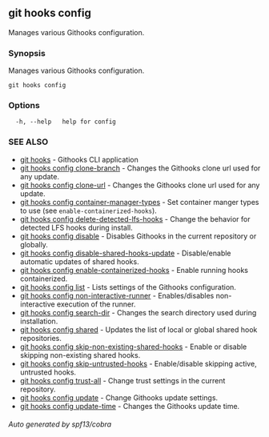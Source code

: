 ## git hooks config

Manages various Githooks configuration.

### Synopsis

Manages various Githooks configuration.

```
git hooks config
```

### Options

```
  -h, --help   help for config
```

### SEE ALSO

* [git hooks](git_hooks.md)	 - Githooks CLI application
* [git hooks config clone-branch](git_hooks_config_clone-branch.md)	 - Changes the Githooks clone url used for any update.
* [git hooks config clone-url](git_hooks_config_clone-url.md)	 - Changes the Githooks clone url used for any update.
* [git hooks config container-manager-types](git_hooks_config_container-manager-types.md)	 - Set container manger types to use (see `enable-containerized-hooks`).
* [git hooks config delete-detected-lfs-hooks](git_hooks_config_delete-detected-lfs-hooks.md)	 - Change the behavior for detected LFS hooks during install.
* [git hooks config disable](git_hooks_config_disable.md)	 - Disables Githooks in the current repository or globally.
* [git hooks config disable-shared-hooks-update](git_hooks_config_disable-shared-hooks-update.md)	 - Disable/enable automatic updates of shared hooks.
* [git hooks config enable-containerized-hooks](git_hooks_config_enable-containerized-hooks.md)	 - Enable running hooks containerized.
* [git hooks config list](git_hooks_config_list.md)	 - Lists settings of the Githooks configuration.
* [git hooks config non-interactive-runner](git_hooks_config_non-interactive-runner.md)	 - Enables/disables non-interactive execution of the runner.
* [git hooks config search-dir](git_hooks_config_search-dir.md)	 - Changes the search directory used during installation.
* [git hooks config shared](git_hooks_config_shared.md)	 - Updates the list of local or global shared hook repositories.
* [git hooks config skip-non-existing-shared-hooks](git_hooks_config_skip-non-existing-shared-hooks.md)	 - Enable or disable skipping non-existing shared hooks.
* [git hooks config skip-untrusted-hooks](git_hooks_config_skip-untrusted-hooks.md)	 - Enable/disable skipping active, untrusted hooks.
* [git hooks config trust-all](git_hooks_config_trust-all.md)	 - Change trust settings in the current repository.
* [git hooks config update](git_hooks_config_update.md)	 - Change Githooks update settings.
* [git hooks config update-time](git_hooks_config_update-time.md)	 - Changes the Githooks update time.

###### Auto generated by spf13/cobra 
